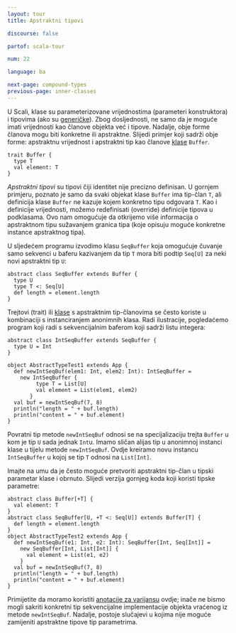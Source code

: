 ```yaml
---
layout: tour
title: Apstraktni tipovi

discourse: false

partof: scala-tour

num: 22

language: ba

next-page: compound-types
previous-page: inner-classes
---
```


U Scali, klase su parameterizovane vrijednostima (parameteri konstruktora) i tipovima (ako su [generičke](generic-classes.html)).
Zbog dosljednosti, ne samo da je moguće imati vrijednosti kao članove objekta već i tipove.
Nadalje, obje forme članova mogu biti konkretne ili apstraktne.
Slijedi primjer koji sadrži obje forme: apstraktnu vrijednost i apstraktni tip kao članove [klase](traits.html) `Buffer`.

    trait Buffer {
      type T
      val element: T
    }

*Apstraktni tipovi* su tipovi čiji identitet nije precizno definisan.
U gornjem primjeru, poznato je samo da svaki objekat klase `Buffer` ima tip-član `T`,
ali definicija klase `Buffer` ne kazuje kojem konkretno tipu odgovara `T`.
Kao i definicije vrijednosti, možemo redefinisati (override) definicije tipova u podklasama.
Ovo nam omogućuje da otkrijemo više informacija o apstraktnom tipu sužavanjem granica tipa (koje opisuju moguće konkretne instance apstraktnog tipa).

U sljedećem programu izvodimo klasu `SeqBuffer` koja omogućuje čuvanje samo sekvenci u baferu kazivanjem da tip `T`
mora biti podtip `Seq[U]` za neki novi apstraktni tip `U`:

    abstract class SeqBuffer extends Buffer {
      type U
      type T <: Seq[U]
      def length = element.length
    }

Trejtovi (trait) ili [klase](classes.html) s apstraktnim tip-članovima se često koriste u kombinaciji s instanciranjem anonimnih klasa.
Radi ilustracije, pogledaćemo program koji radi s sekvencijalnim baferom koji sadrži listu integera:

    abstract class IntSeqBuffer extends SeqBuffer {
      type U = Int
    }

    object AbstractTypeTest1 extends App {
      def newIntSeqBuf(elem1: Int, elem2: Int): IntSeqBuffer =
        new IntSeqBuffer {
             type T = List[U]
             val element = List(elem1, elem2)
           }
      val buf = newIntSeqBuf(7, 8)
      println("length = " + buf.length)
      println("content = " + buf.element)
    }

Povratni tip metode `newIntSeqBuf` odnosi se na specijalizaciju trejta `Buffer` u kom je tip `U` sada jednak `Int`u.
Imamo sličan alijas tip u anonimnoj instanci klase u tijelu metode `newIntSeqBuf`.
Ovdje kreiramo novu instancu `IntSeqBuffer` u kojoj se tip `T` odnosi na `List[Int]`.

Imajte na umu da je često moguće pretvoriti apstraktni tip-član u tipski parametar klase i obrnuto.
Slijedi verzija gornjeg koda koji koristi tipske parametre:

    abstract class Buffer[+T] {
      val element: T
    }
    abstract class SeqBuffer[U, +T <: Seq[U]] extends Buffer[T] {
      def length = element.length
    }
    object AbstractTypeTest2 extends App {
      def newIntSeqBuf(e1: Int, e2: Int): SeqBuffer[Int, Seq[Int]] =
        new SeqBuffer[Int, List[Int]] {
          val element = List(e1, e2)
        }
      val buf = newIntSeqBuf(7, 8)
      println("length = " + buf.length)
      println("content = " + buf.element)
    }

Primijetite da moramo koristiti [anotacije za varijansu](variances.html) ovdje;
inače ne bismo mogli sakriti konkretni tip sekvencijalne implementacije objekta vraćenog iz metode `newIntSeqBuf`.
Nadalje, postoje slučajevi u kojima nije moguće zamijeniti apstraktne tipove tip parametrima.

